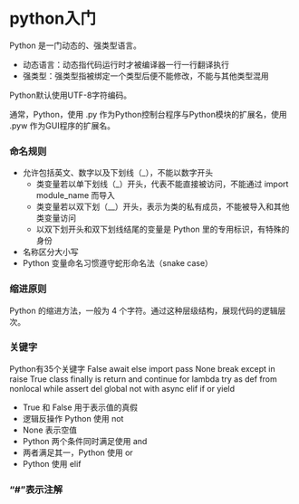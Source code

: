 # python入门

Python 是一门动态的、强类型语言。
* 动态语言：动态指代码运行时才被编译器一行一行翻译执行
* 强类型：强类型指被绑定一个类型后便不能修改，不能与其他类型混用

Python默认使用UTF-8字符编码。

通常，Python，使用 .py 作为Python控制台程序与Python模块的扩展名，使用 .pyw 作为GUI程序的扩展名。


### 命名规则
* 允许包括英文、数字以及下划线（_），不能以数字开头
    - 类变量若以单下划线（_）开头，代表不能直接被访问，不能通过 import module_name 而导入
    - 类变量若以双下划（__）开头，表示为类的私有成员，不能被导入和其他类变量访问
    - 以双下划开头和双下划线结尾的变量是 Python 里的专用标识，有特殊的身份
* 名称区分大小写
* Python 变量命名习惯遵守蛇形命名法（snake case）


### 缩进原则
Python 的缩进方法，一般为 4 个字符。通过这种层级结构，展现代码的逻辑层次。


### 关键字
Python有35个关键字
False      await      else       import     pass
None       break      except     in         raise
True       class      finally    is         return
and        continue   for        lambda     try
as         def        from       nonlocal   while
assert     del        global     not        with
async      elif       if         or         yield
* True 和 False 用于表示值的真假
* 逻辑反操作 Python 使用 not
* None 表示空值
* Python 两个条件同时满足使用 and
* 两者满足其一，Python 使用 or
* Python 使用 elif



### “#”表示注解
